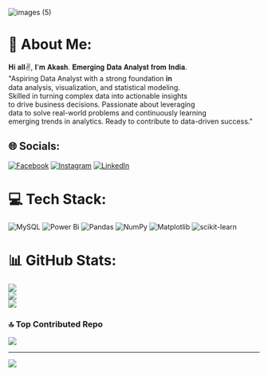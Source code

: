 ![images (5)](https://github.com/user-attachments/assets/6da1c165-8196-4ba1-b3f3-411c948c4df3)


# 💫 About Me:
𝐇𝐢 𝐚𝐥𝐥✌, 𝐈'𝐦 𝐀𝐤𝐚𝐬𝐡. 𝐄𝐦𝐞𝐫𝐠𝐢𝐧𝐠 𝐃𝐚𝐭𝐚 𝐀𝐧𝐚𝐥𝐲𝐬𝐭 𝐟𝐫𝐨𝐦 𝐈𝐧𝐝𝐢𝐚. <br>"Aspiring Data Analyst with a strong foundation 𝐢𝐧<br> data analysis, visualization, and statistical modeling. <br>Skilled in turning complex data into actionable insights <br>to drive business decisions. Passionate about leveraging <br>data to solve real-world problems and continuously learning <br>emerging trends in analytics. Ready to contribute to data-driven success."


## 🌐 Socials:
[![Facebook](https://img.shields.io/badge/Facebook-%231877F2.svg?logo=Facebook&logoColor=white)](https://facebook.com/https://www.facebook.com/akash.subash.31) [![Instagram](https://img.shields.io/badge/Instagram-%23E4405F.svg?logo=Instagram&logoColor=white)](https://instagram.com/Ig_ash_01) [![LinkedIn](https://img.shields.io/badge/LinkedIn-%230077B5.svg?logo=linkedin&logoColor=white)](https://linkedin.com/in/https://www.linkedin.com/in/akash-k-953a82201) 

# 💻 Tech Stack:
![MySQL](https://img.shields.io/badge/mysql-4479A1.svg?style=plastic&logo=mysql&logoColor=white) ![Power Bi](https://img.shields.io/badge/power_bi-F2C811?style=plastic&logo=powerbi&logoColor=black) ![Pandas](https://img.shields.io/badge/pandas-%23150458.svg?style=plastic&logo=pandas&logoColor=white) ![NumPy](https://img.shields.io/badge/numpy-%23013243.svg?style=plastic&logo=numpy&logoColor=white) ![Matplotlib](https://img.shields.io/badge/Matplotlib-%23ffffff.svg?style=plastic&logo=Matplotlib&logoColor=black) ![scikit-learn](https://img.shields.io/badge/scikit--learn-%23F7931E.svg?style=plastic&logo=scikit-learn&logoColor=white)
# 📊 GitHub Stats:
![](https://github-readme-stats.vercel.app/api?username=Akashash01&theme=neon&hide_border=false&include_all_commits=false&count_private=false)<br/>
![](https://github-readme-streak-stats.herokuapp.com/?user=Akashash01&theme=neon&hide_border=false)<br/>
![](https://github-readme-stats.vercel.app/api/top-langs/?username=Akashash01&theme=neon&hide_border=false&include_all_commits=false&count_private=false&layout=compact)

### 🔝 Top Contributed Repo
![](https://github-contributor-stats.vercel.app/api?username=Akashash01&limit=5&theme=dark&combine_all_yearly_contributions=true)

---
[![](https://visitcount.itsvg.in/api?id=Akashash01&icon=0&color=0)](https://visitcount.itsvg.in)

<!-- Proudly created with GPRM ( https://gprm.itsvg.in ) -->

